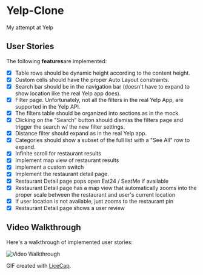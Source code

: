 # Yelp-Clone
My attempt at Yelp

## User Stories

The following **features**are implemented:

* [x] Table rows should be dynamic height according to the content height.
* [x] Custom cells should have the proper Auto Layout constraints.
* [x] Search bar should be in the navigation bar (doesn't have to expand to show location like the real Yelp app does).
* [x] Filter page. Unfortunately, not all the filters in the real Yelp App, are supported in the Yelp API.
* [x] The filters table should be organized into sections as in the mock.
* [x] Clicking on the "Search" button should dismiss the filters page and trigger the search w/ the new filter settings.
* [x] Distance filter should expand as in the real Yelp app.
* [x] Categories should show a subset of the full list with a "See All" row to expand.
* [x] Infinite scroll for restaurant results
* [x] Implement map view of restaurant results
* [x] implement a custom switch
* [x] Implement the restaurant detail page.
* [x] Restaurant Detail page pops open Eat24 / SeatMe if available
* [x] Restaurant Detail page has a map view that automatically zooms into the proper scale between the restaurant and user's current location
* [x] If user location is not available, just zooms to the restaurant pin
* [x] Restaurant Detail page shows a user review

## Video Walkthrough

Here's a walkthrough of implemented user stories:

<img src='http://imgur.com/OzfLPI7.gif' title='Video Walkthrough' width='' alt='Video Walkthrough' />

GIF created with [LiceCap](http://www.cockos.com/licecap/).




